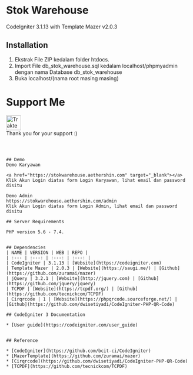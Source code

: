# Stok Warehouse
CodeIgniter 3.1.13 with Template Mazer v2.0.3

## Installation

1. Ekstrak File ZIP kedalam folder htdocs.
2. Import File db_stok_warehouse.sql kedalam localhost/phpmyadmin dengan nama Database db_stok_warehouse
3. Buka localhost/(nama root masing masing)

# Support Me

<a href="https://trakteer.id/aethershin" target="_blank"><img id="wse-buttons-preview" src="https://cdn.trakteer.id/images/embed/trbtn-red-1.png" style="border:0px;height:40px;" alt="Trakteer Saya" height="40"></a>
<br/>Thank you for your support :)

```



## Demo
Demo Karyawan

<a href="https://stokwarehouse.aethershin.com" target="_blank"></a>
Klik Akun Login diatas form Login Karyawan, lihat email dan password disitu

Demo Admin
https://stokwarehouse.aethershin.com/admin
Klik Akun Login diatas form Login Admin, lihat email dan password disitu

## Server Requirements

PHP version 5.6 - 7.4.


## Dependencies
| NAME | VERSION | WEB | REPO |
| :--- | :---: | :---: | :---: |
| CodeIgniter | 3.1.13 | [Website](https://codeigniter.com)
| Template Mazer | 2.0.3 | [Website](https://saugi.me/) | [Github](https://github.com/zuramai/mazer)
| jQuery | 3.2.1 | [Website](http://jquery.com) | [Github](https://github.com/jquery/jquery)
| TCPDF | [Website](https://tcpdf.org/) | [Github](https://github.com/tecnickcom/TCPDF)
| Cirqrcode | 1 | [Website](https://phpqrcode.sourceforge.net/) | [Github](https://github.com/dwisetiyadi/CodeIgniter-PHP-QR-Code)

## CodeIgniter 3 Documentation

* [User guide](https://codeigniter.com/user_guide)


## Reference

* [CodeIgniter](https://github.com/bcit-ci/CodeIgniter)
* [MazerTemplate](https://github.com/zuramai/mazer)
* [Cirqrcode](https://github.com/dwisetiyadi/CodeIgniter-PHP-QR-Code)
* [TCPDF](https://github.com/tecnickcom/TCPDF)
